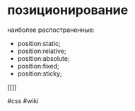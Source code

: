# позиционирование

наиболее распостраненные:

* position:static;
* position:relative;
* position:absolute;
* position:fixed;
* position:sticky;

[[]]

#css
#wiki

